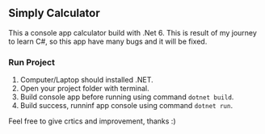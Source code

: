 ## Simply Calculator
This a console app calculator build with .Net 6.
This is result of my journey to learn C#, so this app have many bugs and it will be fixed.

### Run Project
1. Computer/Laptop should installed .NET.
2. Open your project folder with terminal.
3. Build console app before running using command `dotnet build`.
4. Build success, runninf app console using command `dotnet run`.

Feel free to give crtics and improvement, thanks :)
